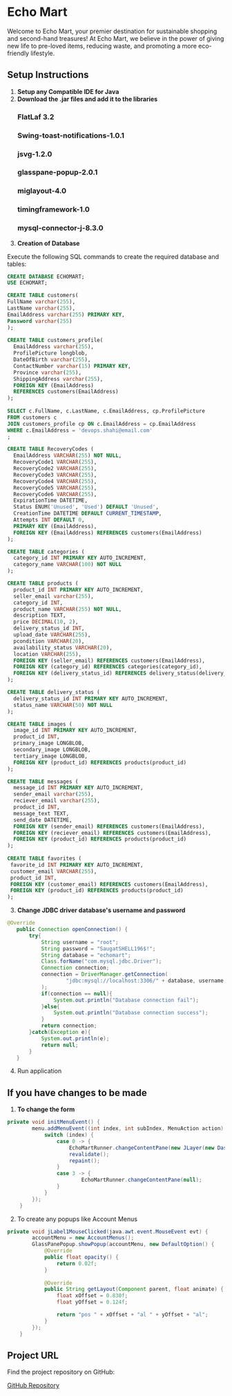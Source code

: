 # Echo Mart

Welcome to Echo Mart, your premier destination for sustainable shopping and second-hand treasures! At Echo Mart, we believe in the power of giving new life to pre-loved items, reducing waste, and promoting a more eco-friendly lifestyle.

## Setup Instructions

1. **Setup any Compatible IDE for Java**
2. **Download the .jar files and add it to the libraries**
   ### FlatLaf 3.2
   ### Swing-toast-notifications-1.0.1
   ### jsvg-1.2.0
   ### glasspane-popup-2.0.1
   ### miglayout-4.0
   ### timingframework-1.0
   ### mysql-connector-j-8.3.0
4. **Creation of Database**

 Execute the following SQL commands to create the required database and tables:

 ```sql
 CREATE DATABASE ECHOMART;
 USE ECHOMART;
 
 CREATE TABLE customers(
 FullName varchar(255),
 LastName varchar(255),
 EmailAddress varchar(255) PRIMARY KEY,
 Password varchar(255)
 );
  
 CREATE TABLE customers_profile(
   EmailAddress varchar(255),
   ProfilePicture longblob,
   DateOfBirth varchar(255),
   ContactNumber varchar(15) PRIMARY KEY,
   Province varchar(255),
   ShippingAddress varchar(255),
   FOREIGN KEY (EmailAddress)
   REFERENCES customers(EmailAddress)
 );
   
 SELECT c.FullName, c.LastName, c.EmailAddress, cp.ProfilePicture 
 FROM customers c 
 JOIN customers_profile cp ON c.EmailAddress = cp.EmailAddress
 WHERE c.EmailAddress = 'devops.shahi@email.com'
 ;

 CREATE TABLE RecoveryCodes (
   EmailAddress VARCHAR(255) NOT NULL,
   RecoveryCode1 VARCHAR(255),
   RecoveryCode2 VARCHAR(255),
   RecoveryCode3 VARCHAR(255),
   RecoveryCode4 VARCHAR(255),
   RecoveryCode5 VARCHAR(255),
   RecoveryCode6 VARCHAR(255),
   ExpirationTime DATETIME,
   Status ENUM('Unused', 'Used') DEFAULT 'Unused',
   CreationTime DATETIME DEFAULT CURRENT_TIMESTAMP,
   Attempts INT DEFAULT 0,
   PRIMARY KEY (EmailAddress),
   FOREIGN KEY (EmailAddress) REFERENCES customers(EmailAddress)
 );

 CREATE TABLE categories (
   category_id INT PRIMARY KEY AUTO_INCREMENT,
   category_name VARCHAR(100) NOT NULL
 );

 CREATE TABLE products (
   product_id INT PRIMARY KEY AUTO_INCREMENT,
   seller_email varchar(255),
   category_id INT,
   product_name VARCHAR(255) NOT NULL,
   description TEXT,
   price DECIMAL(10, 2),
   delivery_status_id INT,
   upload_date VARCHAR(255),
   pcondition VARCHAR(20),
   availability_status VARCHAR(20),
   location VARCHAR(255),
   FOREIGN KEY (seller_email) REFERENCES customers(EmailAddress),
   FOREIGN KEY (category_id) REFERENCES categories(category_id),
   FOREIGN KEY (delivery_status_id) REFERENCES delivery_status(delivery_status_id)
 );

 CREATE TABLE delivery_status (
   delivery_status_id INT PRIMARY KEY AUTO_INCREMENT,
   status_name VARCHAR(50) NOT NULL
 );

 CREATE TABLE images (
   image_id INT PRIMARY KEY AUTO_INCREMENT,
   product_id INT,
   primary_image LONGBLOB,
   secondary_image LONGBLOB,
   tertiary_image LONGBLOB,
   FOREIGN KEY (product_id) REFERENCES products(product_id)
 );

 CREATE TABLE messages (
   message_id INT PRIMARY KEY AUTO_INCREMENT,
   sender_email varchar(255),
   reciever_email varchar(255),
   product_id INT,
   message_text TEXT,
   send_date DATETIME,
   FOREIGN KEY (sender_email) REFERENCES customers(EmailAddress),
   FOREIGN KEY (reciever_email) REFERENCES customers(EmailAddress),
   FOREIGN KEY (product_id) REFERENCES products(product_id)
 );
  
CREATE TABLE favorites (
  favorite_id INT PRIMARY KEY AUTO_INCREMENT,
  customer_email VARCHAR(255),
  product_id INT,
  FOREIGN KEY (customer_email) REFERENCES customers(EmailAddress),
  FOREIGN KEY (product_id) REFERENCES products(product_id)
);
```

3. **Change JDBC driver database's username and password**

 ```java
@Override
    public Connection openConnection() { 
        try{
            String username = "root";
            String password = "SaugatSHELL196$!";
            String database = "echomart";
            Class.forName("com.mysql.jdbc.Driver");
            Connection connection;
            connection = DriverManager.getConnection(
                    "jdbc:mysql://localhost:3306/" + database, username, password
            );
            if(connection == null){
                System.out.println("Database connection fail");
            }else{
                System.out.println("Database connection success");
            }
            return connection;
        }catch(Exception e){
            System.out.println(e);
            return null;
        }
    }
  ```
4. Run application

## If you have changes to be made
1. **To change the form**
```java
private void initMenuEvent() {
        menu.addMenuEvent((int index, int subIndex, MenuAction action) -> {
            switch (index) {
                case 0 -> {
                    EchoMartRunner.changeContentPane(new JLayer(new Dashboard(), new FloatingButtonUI()));
                    revalidate();
                    repaint();
                }
                case 3 -> {
                        EchoMartRunner.changeContentPane(null);
                }
            }
        });
    }
```
2. To create any popups like Account Menus
```java
private void jLabel1MouseClicked(java.awt.event.MouseEvent evt) {                                     
        accountMenu = new AccountMenus();
        GlassPanePopup.showPopup(accountMenu, new DefaultOption() {
            @Override
            public float opacity() {
                return 0.02f;
            }
            
            @Override
            public String getLayout(Component parent, float animate) {
                float xOffset = 0.830f;
                float yOffset = 0.124f;

                return "pos " + xOffset + "al " + yOffset + "al";
            }
        });
    }
```

## Project URL

Find the project repository on GitHub:

[GitHub Repository](https://github.com/shahisaugat/EchoMart)

